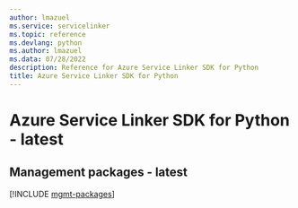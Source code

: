 ```yaml
---
author: lmazuel
ms.service: servicelinker
ms.topic: reference
ms.devlang: python
ms.author: lmazuel
ms.data: 07/28/2022
description: Reference for Azure Service Linker SDK for Python
title: Azure Service Linker SDK for Python
---
```

# Azure Service Linker SDK for Python - latest

## Management packages - latest
[!INCLUDE [mgmt-packages](service-linker-mgmt-index.md)]